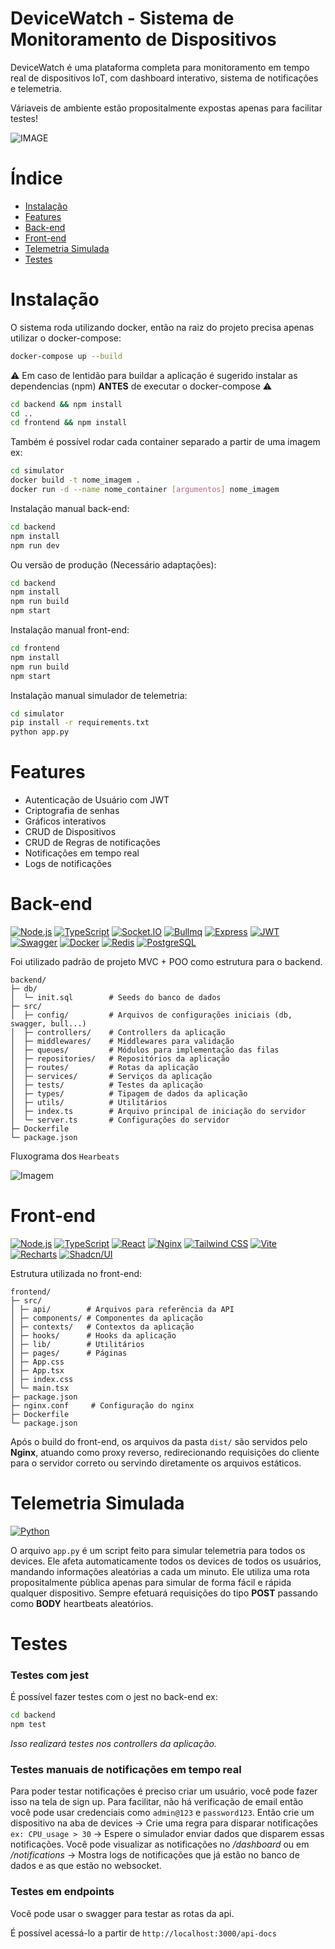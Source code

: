 # DeviceWatch - Sistema de Monitoramento de Dispositivos

DeviceWatch é uma plataforma completa para monitoramento em tempo real de dispositivos IoT, com dashboard interativo, sistema de notificações e telemetria.

Váriaveis de ambiente estão propositalmente expostas apenas para facilitar testes!

![IMAGE](assets/screenshot_dashboard.png)

# Índice
- [Instalação](#instalação)
- [Features](#features)
- [Back-end](#back-end)
- [Front-end](#front-end)
- [Telemetria Simulada](telemetria-simulada)
- [Testes](#testes)

# Instalação 
O sistema roda utilizando docker, então na raiz do projeto precisa apenas utilizar o docker-compose:
```bash
docker-compose up --build
```
⚠️ Em caso de lentidão para buildar a aplicação é sugerido instalar as dependencias (npm) **ANTES** de executar o docker-compose ⚠️

```bash
cd backend && npm install
cd ..
cd frontend && npm install
```

Também é possível rodar cada container separado a partir de uma imagem ex:
```bash
cd simulator
docker build -t nome_imagem .
docker run -d --name nome_container [argumentos] nome_imagem 
```

Instalação manual back-end:
```bash
cd backend
npm install 
npm run dev
```
Ou versão de produção (Necessário adaptações):
```bash
cd backend
npm install 
npm run build
npm start
```

Instalação manual front-end:
```bash
cd frontend
npm install 
npm run build
npm start
```

Instalação manual simulador de telemetria:
```bash
cd simulator
pip install -r requirements.txt
python app.py
```
# Features
- Autenticação de Usuário com JWT
- Criptografia de senhas
- Gráficos interativos
- CRUD de Dispositivos
- CRUD de Regras de notificações
- Notificações em tempo real
- Logs de notificações

# Back-end
[![Node.js](https://img.shields.io/badge/Node.js-339933?style=for-the-badge\&logo=node.js\&logoColor=white)](https://nodejs.org/)
[![TypeScript](https://img.shields.io/badge/TypeScript-007ACC?style=for-the-badge\&logo=typescript\&logoColor=white)](https://www.typescriptlang.org/)
[![Socket.IO](https://img.shields.io/badge/Socket.IO-010101?style=for-the-badge&logo=socket.io&logoColor=white)](https://socket.io/)
[![Bullmq](https://img.shields.io/badge/Bullmq-007ACC?style=for-the-badge&logo=bullmq&logoColor=white)]([https://www.typescriptlang.org/](https://bullmq.io/))
[![Express](https://img.shields.io/badge/Express-000000?style=for-the-badge\&logo=express\&logoColor=white)](https://expressjs.com/)
[![JWT](https://img.shields.io/badge/JWT-000000?style=for-the-badge\&logo=jsonwebtokens\&logoColor=white)](https://jwt.io/)
[![Swagger](https://img.shields.io/badge/Swagger-85EA2D?style=for-the-badge\&logo=swagger\&logoColor=white)](https://swagger.io/)
[![Docker](https://img.shields.io/badge/Docker-2496ED?style=for-the-badge&logo=docker&logoColor=white)](https://www.docker.com/)
[![Redis](https://img.shields.io/badge/Redis-DC382D?style=for-the-badge&logo=redis&logoColor=white)](https://redis.io/)
[![PostgreSQL](https://img.shields.io/badge/PostgreSQL-316192?style=for-the-badge&logo=postgresql&logoColor=white)](https://www.postgresql.org/)


Foi utilizado padrão de projeto MVC + POO como estrutura para o backend.

```
backend/
├─ db/
│  └─ init.sql        # Seeds do banco de dados
├─ src/
│  ├─ config/         # Arquivos de configurações iniciais (db, swagger, bull...)
│  ├─ controllers/    # Controllers da aplicação 
│  ├─ middlewares/    # Middlewares para validação
│  ├─ queues/         # Módulos para implementação das filas
│  ├─ repositories/   # Repositórios da aplicação 
│  ├─ routes/         # Rotas da aplicação
│  ├─ services/       # Serviços da aplicação
│  ├─ tests/          # Testes da aplicação 
│  ├─ types/          # Tipagem de dados da aplicação
│  ├─ utils/          # Utilitários
│  ├─ index.ts        # Arquivo principal de iniciação do servidor
│  └─ server.ts       # Configurações do servidor
├─ Dockerfile
└─ package.json
```

Fluxograma dos `Hearbeats`

![Imagem](assets/fluxograma1.png)

# Front-end
[![Node.js](https://img.shields.io/badge/Node.js-339933?style=for-the-badge\&logo=node.js\&logoColor=white)](https://nodejs.org/)
[![TypeScript](https://img.shields.io/badge/TypeScript-007ACC?style=for-the-badge\&logo=typescript\&logoColor=white)](https://www.typescriptlang.org/)
[![React](https://img.shields.io/badge/React-61DAFB?style=for-the-badge&logo=react&logoColor=black)](https://reactjs.org/)
[![Nginx](https://img.shields.io/badge/Nginx-009639?style=for-the-badge&logo=nginx&logoColor=white)](https://www.nginx.com/)
[![Tailwind CSS](https://img.shields.io/badge/Tailwind_CSS-38B2AC?style=for-the-badge&logo=tailwind-css&logoColor=white)](https://tailwindcss.com/)
[![Vite](https://img.shields.io/badge/Vite-646CFF?style=for-the-badge&logo=vite&logoColor=white)](https://vitejs.dev/)
[![Recharts](https://img.shields.io/badge/Recharts-F14E32?style=for-the-badge&logo=&logoColor=white)](https://recharts.org/)
[![Shadcn/UI](https://img.shields.io/badge/Shadcn-000000?style=for-the-badge&logo=&logoColor=white)](https://ui.shadcn.com/)


Estrutura utilizada no front-end:

```
frontend/
├─ src/
│ ├─ api/        # Arquivos para referência da API
│ ├─ components/ # Componentes da aplicação
│ ├─ contexts/   # Contextos da aplicação
│ ├─ hooks/      # Hooks da aplicação
│ ├─ lib/        # Utilitários
│ ├─ pages/      # Páginas
│ ├─ App.css
│ ├─ App.tsx
│ ├─ index.css
│ └─ main.tsx
├─ package.json
├─ nginx.conf     # Configuração do nginx
├─ Dockerfile
└─ package.json
```
Após o build do front-end, os arquivos da pasta `dist/` são servidos pelo **Nginx**, atuando como proxy reverso, redirecionando requisições do cliente para o servidor correto ou servindo diretamente os arquivos estáticos.

# Telemetria Simulada
[![Python](https://img.shields.io/badge/Python-3776AB?style=for-the-badge&logo=python&logoColor=white)](https://www.python.org/)

O arquivo `app.py` é um script feito para simular telemetria para todos os devices. Ele afeta automaticamente todos os devices de todos os usuários, mandando informações aleatórias a cada um minuto.
Ele utiliza uma rota propositalmente pública apenas para simular de forma fácil e rápida qualquer dispositivo.
Sempre efetuará requisições do tipo **POST** passando como **BODY** heartbeats aleatórios.


# Testes


### Testes com jest
É possível fazer testes com o jest no back-end ex:

```bash
cd backend
npm test
```
*Isso realizará testes nos controllers da aplicação.*

### Testes manuais de notificações em tempo real
Para poder testar notificações é preciso criar um usuário, você pode fazer isso na tela de sign up.
Para facilitar, não há verificação de email então você pode usar credenciais como `admin@123` e `password123`.
Então crie um dispositivo na aba de devices -> Crie uma regra para disparar notificações `ex: CPU_usage > 30` -> Espere o simulador enviar dados que disparem essas notificações.
Você pode visualizar as notificações no */dashboard* ou em */notifications* -> Mostra logs de notificações que já estão no banco de dados e as que estão no websocket.

### Testes em endpoints
Você pode usar o swagger para testar as rotas da api.

É possível acessá-lo a partir de `http://localhost:3000/api-docs`

